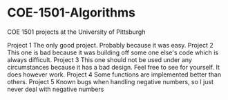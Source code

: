 # COE-1501-Algorithms
COE 1501 projects at the University of Pittsburgh

Project 1       The only good project. Probably because it was easy.
Project 2       This one is bad because it was building off some one else's code which is always difficult.
Project 3       This one should not be used under any circumstances because it has a bad design. Feel free to see for
                yourself. It does however work.
Project 4       Some functions are implemented better than others.
Project 5       Known bugs when handling negative numbers, so I just never deal with negative numbers